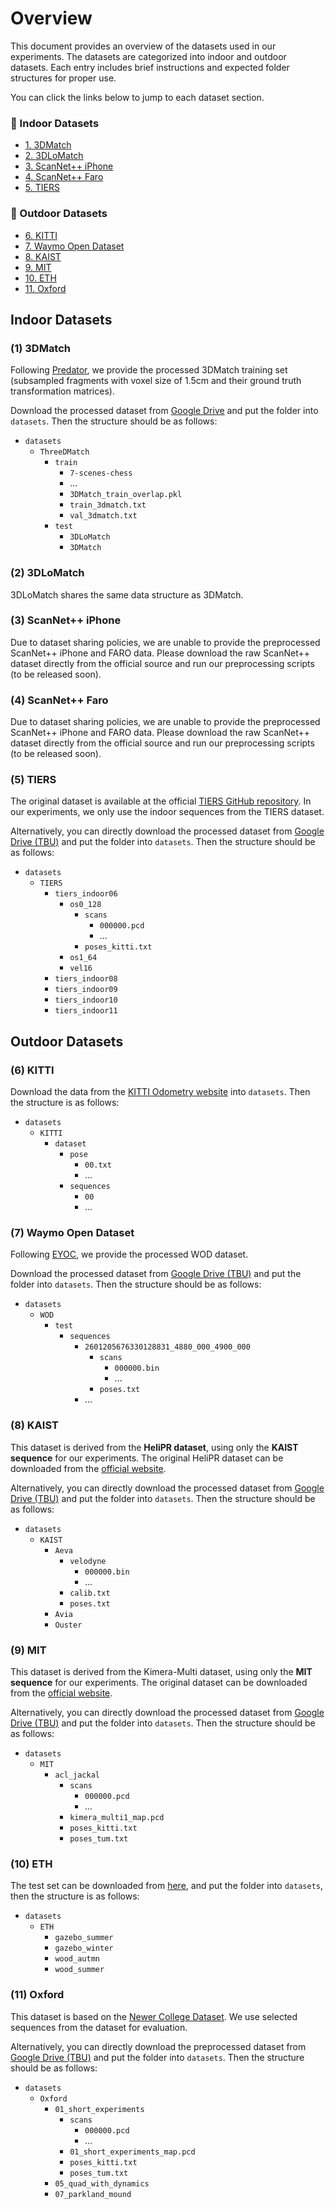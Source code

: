 # Overview

This document provides an overview of the datasets used in our experiments. The datasets are categorized into indoor and outdoor datasets. Each entry includes brief instructions and expected folder structures for proper use.

You can click the links below to jump to each dataset section.

### 📌 Indoor Datasets

- [1. 3DMatch](#1-3dmatch)
- [2. 3DLoMatch](#2-3dlomatch)
- [3. ScanNet++ iPhone](#3-scannet-iphone)
- [4. ScanNet++ Faro](#4-scannet-faro)
- [5. TIERS](#5-tiers)

### 📌 Outdoor Datasets

- [6. KITTI](#6-kitti)
- [7. Waymo Open Dataset](#7-waymo-open-dataset)
- [8. KAIST](#8-kaist)
- [9. MIT](#9-mit)
- [10. ETH](#10-eth)
- [11. Oxford](#11-oxford)

## Indoor Datasets

### (1) 3DMatch

Following [Predator](https://github.com/prs-eth/OverlapPredator.git), we provide the processed 3DMatch training set (subsampled fragments with voxel size of 1.5cm and their ground truth transformation matrices).

Download the processed dataset from [Google Drive](https://drive.google.com/drive/folders/1tWVV4u_YablYmPta8fmHLY-JN4kZWh8R?usp=sharing) and put the folder into `datasets`.
Then the structure should be as follows:

- `datasets`
  - `ThreeDMatch`
    - `train`
      - `7-scenes-chess`
      - ...
      - `3DMatch_train_overlap.pkl`
      - `train_3dmatch.txt`
      - `val_3dmatch.txt`
    - `test`
      - `3DLoMatch`
      - `3DMatch`

### (2) 3DLoMatch

3DLoMatch shares the same data structure as 3DMatch.

### (3) ScanNet++ iPhone

Due to dataset sharing policies, we are unable to provide the preprocessed ScanNet++ iPhone and FARO data. Please download the raw ScanNet++ dataset directly from the official source and run our preprocessing scripts (to be released soon).

### (4) ScanNet++ Faro

Due to dataset sharing policies, we are unable to provide the preprocessed ScanNet++ iPhone and FARO data. Please download the raw ScanNet++ dataset directly from the official source and run our preprocessing scripts (to be released soon).

### (5) TIERS

The original dataset is available at the official [TIERS GitHub repository](https://github.com/TIERS/tiers-lidars-dataset). In our experiments, we only use the indoor sequences from the TIERS dataset.

Alternatively, you can directly download the processed dataset from [Google Drive (TBU)](TBU) and put the folder into `datasets`.
Then the structure should be as follows:

- `datasets`
  - `TIERS`
    - `tiers_indoor06`
      - `os0_128`
        - `scans`
          - `000000.pcd`
          - ...
        - `poses_kitti.txt`
      - `os1_64`
      - `vel16`
    - `tiers_indoor08`
    - `tiers_indoor09`
    - `tiers_indoor10`
    - `tiers_indoor11`

## Outdoor Datasets

### (6) KITTI

Download the data from the [KITTI Odometry website](http://www.cvlibs.net/datasets/kitti/eval_odometry.php) into `datasets`.
Then the structure is as follows:

- `datasets`
  - `KITTI`
    - `dataset`
      - `pose`
        - `00.txt`
        - ...
      - `sequences`
        - `00`
        - ...

### (7) Waymo Open Dataset

Following [EYOC](https://github.com/liuQuan98/EYOC), we provide the processed WOD dataset.

Download the processed dataset from [Google Drive (TBU)](TBU) and put the folder into `datasets`.
Then the structure should be as follows:

- `datasets`
  - `WOD`
    - `test`
      - `sequences`
        - `2601205676330128831_4880_000_4900_000`
          - `scans`
            - `000000.bin`
            - ...
          - `poses.txt`
        - ...

### (8) KAIST

This dataset is derived from the **HeliPR dataset**, using only the **KAIST sequence** for our experiments. The original HeliPR dataset can be downloaded from the [official website](https://sites.google.com/view/heliprdataset).

Alternatively, you can directly download the processed dataset from [Google Drive (TBU)](TBU) and put the folder into `datasets`.
Then the structure should be as follows:

- `datasets`
  - `KAIST`
    - `Aeva`
      - `velodyne`
        - `000000.bin`
        - ...
      - `calib.txt`
      - `poses.txt`
    - `Avia`
    - `Ouster`

### (9) MIT

This dataset is derived from the Kimera-Multi dataset, using only the **MIT sequence** for our experiments. The original dataset can be downloaded from the [official website](https://github.com/MIT-SPARK/Kimera-Multi).

Alternatively, you can directly download  the processed dataset from [Google Drive (TBU)](TBU) and put the folder into `datasets`.
Then the structure should be as follows:

- `datasets`
  - `MIT`
    - `acl_jackal`
      - `scans`
        - `000000.pcd`
        - ...
      - `kimera_multi1_map.pcd`
      - `poses_kitti.txt`
      - `poses_tum.txt`

### (10) ETH

The test set can be downloaded from [here](https://share.phys.ethz.ch/~gsg/3DSmoothNet/data/ETH.rar), and put the folder into `datasets`, then the structure is as follows:

- `datasets`
  - `ETH`
    - `gazebo_summer`
    - `gazebo_winter`
    - `wood_autmn`
    - `wood_summer`

### (11) Oxford

This dataset is based on the [Newer College Dataset](https://ori-drs.github.io/newer-college-dataset/). We use selected sequences from the dataset for evaluation.

Alternatively, you can directly download the preprocessed dataset from [Google Drive (TBU)](TBU) and put the folder into `datasets`.
Then the structure should be as follows:

- `datasets`
  - `Oxford`
    - `01_short_experiments`
      - `scans`
        - `000000.pcd`
        - ...
      - `01_short_experiments_map.pcd`
      - `poses_kitti.txt`
      - `poses_tum.txt`
    - `05_quad_with_dynamics`
    - `07_parkland_mound`
